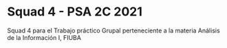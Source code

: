 # Squad 4 - PSA 2C 2021
Squad 4 para el Trabajo práctico Grupal perteneciente a la materia Análisis de la Información I, FIUBA
